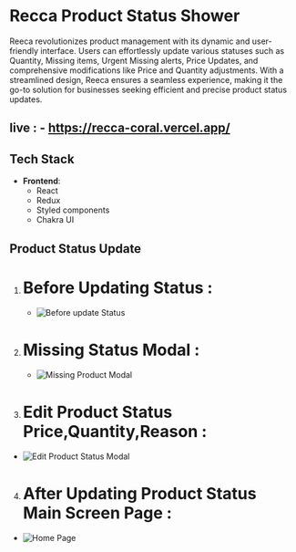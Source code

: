 # Recca Product Status Shower 

Reeca revolutionizes product management with its dynamic and user-friendly interface. Users can effortlessly update various statuses such as Quantity, Missing items, Urgent Missing alerts, Price Updates, and comprehensive modifications like Price and Quantity adjustments. With a streamlined design, Reeca ensures a seamless experience, making it the go-to solution for businesses seeking efficient and precise product status updates.

## live : - https://recca-coral.vercel.app/


## Tech Stack

- **Frontend**:
  - React
  - Redux
  - Styled components
  - Chakra UI
 

 ## Product Status Update

1. # Before Updating Status :
 
   - ![Before update Status](https://github.com/Rinkesh375/Recca/assets/107518782/c15a237c-c6a1-47af-a303-b773289d5fe9)
  


2. # Missing Status Modal :
   - ![Missing Product Modal](https://github.com/Rinkesh375/Recca/assets/107518782/f70f9aef-d614-4790-b53b-9e3832b80398)
  
   

3. # Edit Product Status Price,Quantity,Reason :
  - ![Edit Product Status Modal](https://github.com/Rinkesh375/Recca/assets/107518782/363f94a9-3dfc-4eaa-a815-c737f3451957)

    

4. # After Updating Product Status Main Screen Page :
  - ![Home Page](https://github.com/Rinkesh375/Recca/assets/107518782/1b9c9518-2c4c-43b7-b10a-1ddd0d419ba2)
